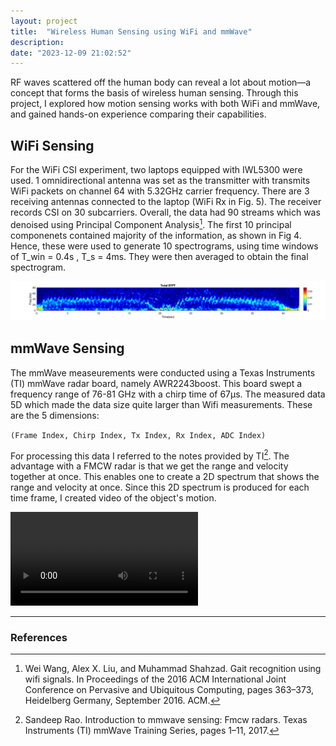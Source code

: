 ```yaml
---
layout: project
title:  "Wireless Human Sensing using WiFi and mmWave"
description:
date: "2023-12-09 21:02:52"
---
```

RF waves scattered off the human body can reveal a lot about motion—a concept that forms the basis of wireless human sensing. Through this project, I explored how motion sensing works with both WiFi and mmWave, and gained hands-on experience comparing their capabilities.

<!-- <img src="https://github.com/Kapi2910/kapi2910.github.io/blob/master/assets/img/spectrogram/exp_setup.JPG?raw=true"/> -->

## WiFi Sensing
For the WiFi CSI experiment, two laptops equipped with IWL5300 were used. 1 omnidirectional antenna was set as the transmitter with transmits WiFi packets on channel 64 with 5.32GHz carrier frequency. There are 3 receiving antennas connected to the laptop (WiFi Rx in Fig. 5). The receiver records CSI on 30 subcarriers. Overall, the data had 90 streams which was denoised using Principal Component Analysis[^2]. The first 10 principal componenets contained majority of the information, as shown in Fig 4. Hence, these were used to generate 10 spectrograms, using time windows of T_win = 0.4s , T_s = 4ms. They were then averaged to obtain the final spectrogram.

<img src="https://github.com/Kapi2910/kapi2910.github.io/blob/master/assets/img/spectrogram/Nov19_Spectrogram_APK_wifi.png?raw=true"/>


## mmWave Sensing
The mmWave measeurements were conducted using a Texas Instruments (TI) mmWave radar board, namely AWR2243boost. This board swept a frequency range of 76-81 GHz with a chirp time of 67µs. The measured data 5D which made the data size quite larger than Wifi measurements. These are the 5 dimensions:

 `(Frame Index, Chirp Index, Tx Index, Rx Index, ADC Index)`

For processing this data I referred to the notes provided by TI[^1]. The advantage with a FMCW radar is that we get the range and velocity together at once. This enables one to create a 2D spectrum that shows the range and velocity at once. Since this 2D spectrum is produced for each time frame, I created video of the object's motion.

<video controls src="https://github.com/Kapi2910/kapi2910.github.io/raw/refs/heads/master/assets/img/spectrogram/RangeDoppler_APK.mp4" title="mmWave Spectrogram"></video>


---
### References
[^1]: Sandeep Rao. Introduction to mmwave sensing: Fmcw radars. Texas Instruments (TI) mmWave Training Series, pages 1–11, 2017.
[^2]: Wei Wang, Alex X. Liu, and Muhammad Shahzad. Gait recognition using wifi signals. In Proceedings of the 2016 ACM International Joint Conference on Pervasive and Ubiquitous Computing, pages 363–373, Heidelberg Germany, September 2016. ACM.